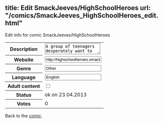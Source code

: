title: Edit SmackJeeves/HighSchoolHeroes
url: "/comics/SmackJeeves_HighSchoolHeroes_edit.html"
---
Edit info for comic SmackJeeves/HighSchoolHeroes

<form name="comic" action="http://gaepostmail.appengine.com/comic" name="post">
<table class="comicinfo">
<tr>
<th>Description</th><td><textarea name="description">A group of teenagers desperately want to become superheroes, but high school keeps getting in the way.</textarea></td>
</tr>
<tr>
<th>Website</th><td><input type="text" name="url" value="http://highschoolheroes.smackjeeves.com/comics/"/></td>
</tr>
<tr>
<th>Genre</th><td><input type="text" name="genre" value="Other"/></td>
</tr>
<tr>
<th>Language</th><td><input type="text" name="language" value="English"/></td>
</tr>
<tr>
<th>Adult content</th><td><input type="checkbox" name="adult" value="adult" /></td>
</tr>
<tr>
<th>Status</th><td>ok on 23.04.2013</td>
</tr>
<tr>
<th>Votes</th><td>0</div></td>
</tr>
</table>
</form>

Back to the [comic](/comics/SmackJeeves_HighSchoolHeroes.html).
